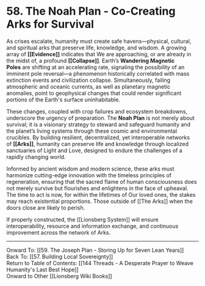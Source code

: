 # 58. The Noah Plan - Co-Creating Arks for Survival

As crises escalate, humanity must create safe havens—physical, cultural, and spiritual arks that preserve life, knowledge, and wisdom. A growing array of **[[Evidence]]** indicates that We are approaching, or are already in the midst of, a profound **[[Collapse]]**. Earth’s **Wandering Magnetic Poles** are shifting at an accelerating rate, signaling the possibility of an imminent pole reversal—a phenomenon historically correlated with mass extinction events and civilization collapse. Simultaneously, failing atmospheric and oceanic currents, as well as planetary magnetic anomalies, point to geophysical changes that could render significant portions of the Earth's surface uninhabitable.

These changes, coupled with crop failures and ecosystem breakdowns, underscore the urgency of preparation. The **Noah Plan** is not merely about survival; it is a visionary strategy to steward and safeguard humanity and the planet’s living systems through these cosmic and environmental crucibles. By building resilient, decentralized, yet interoperable networks of **[[Arks]]**, humanity can preserve life and knowledge through localized sanctuaries of Light and Love, designed to endure the challenges of a rapidly changing world.

Informed by ancient wisdom and modern science, these arks must harmonize cutting-edge innovation with the timeless principles of regeneration, ensuring that the sacred flame of human consciousness does not merely survive but flourishes and enlightens in the face of upheaval. The time to act is now, for within the lifetimes of Our loved ones, the stakes may reach existential proportions. Those outside of [[The Arks]] when the doors close are likely to perish. 

If properly constructed, the [[Lionsberg System]] will ensure interoperability, resource and information exchange, and continuous improvement across the network of Arks. 

____

Onward To: [[59. The Joseph Plan - Storing Up for Seven Lean Years]]  
Back To: [[57. Building Local Sovereignty]]  
Return to Table of Contents: [[144 Threads - A Desperate Prayer to Weave Humanity's Last Best Hope]]  
Onward to Other [[Lionsberg Wiki Books]]  
